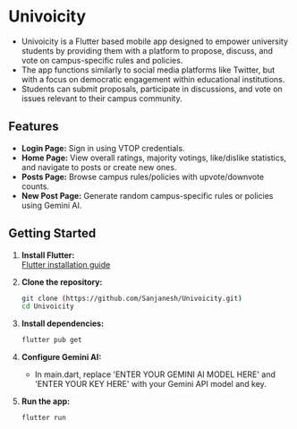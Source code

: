 # Univoicity

- Univoicity is a Flutter based mobile app designed to empower university students by providing them with a platform to propose, discuss, and vote on campus-specific rules and policies. 
- The app functions similarly to social media platforms like Twitter, but with a focus on democratic engagement within educational institutions. 
- Students can submit proposals, participate in discussions, and vote on issues relevant to their campus community. 


## Features

- **Login Page:** Sign in using VTOP credentials.
- **Home Page:** View overall ratings, majority votings, like/dislike statistics, and navigate to posts or create new ones.
- **Posts Page:** Browse campus rules/policies with upvote/downvote counts.
- **New Post Page:** Generate random campus-specific rules or policies using Gemini AI.

## Getting Started

1. **Install Flutter:**  
   [Flutter installation guide](https://docs.flutter.dev/get-started/install)

2. **Clone the repository:**  
   ```sh
   git clone (https://github.com/Sanjanesh/Univoicity.git)
   cd Univoicity
   ```
3. **Install dependencies:**  
   ```sh
   flutter pub get
   ```

4. **Configure Gemini AI:**
    - In main.dart, replace 'ENTER YOUR GEMINI AI MODEL HERE' and 'ENTER YOUR KEY HERE' with your Gemini API model and key.

5. **Run the app:**  
   ```sh
   flutter run
   ```
